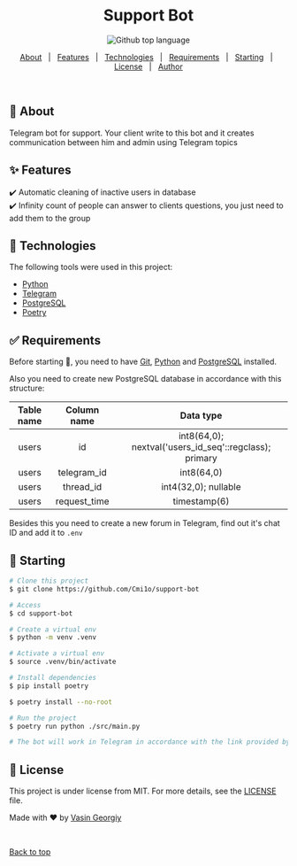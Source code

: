 <div id="top"</div>

<h1 align="center">Support Bot</h1>

<p align="center">
  <img alt="Github top language" src="https://img.shields.io/github/languages/top/Cmi1o/support-bot?color=56BEB8">
</p>


<p align="center">
  <a href="#dart-about">About</a> &#xa0; | &#xa0; 
  <a href="#sparkles-features">Features</a> &#xa0; | &#xa0;
  <a href="#rocket-technologies">Technologies</a> &#xa0; | &#xa0;
  <a href="#white_check_mark-requirements">Requirements</a> &#xa0; | &#xa0;
  <a href="#checkered_flag-starting">Starting</a> &#xa0; | &#xa0;
  <a href="#memo-license">License</a> &#xa0; | &#xa0;
  <a href="https://github.com/Cmi1o" target="_blank">Author</a>
</p>

<br>

## :dart: About ##

Telegram bot for support. Your client write to this bot and it creates communication between him and admin using Telegram topics

## :sparkles: Features ##

:heavy_check_mark: Automatic cleaning of inactive users in database\
:heavy_check_mark: Infinity count of people can answer to clients questions, you just need to add them to the group

## :rocket: Technologies ##

The following tools were used in this project:

- [Python](https://www.python.org/)
- [Telegram](https://telegram.org/)
- [PostgreSQL](https://www.postgresql.org/)
- [Poetry](https://python-poetry.org/)

## :white_check_mark: Requirements ##

Before starting :checkered_flag:, you need to have [Git](https://git-scm.com), [Python](https://www.python.org/downloads/release/python-3115/) and [PostgreSQL](https://www.postgresql.org/) installed. 

Also you need to create new PostgreSQL database in accordance with this structure:

|Table name    | Column name  | Data type                                              |
| :----------: | :----------: | :----------------------------------------------------: |
|users         | id           | int8(64,0); nextval('users_id_seq'::regclass); primary |
|users         | telegram_id  | int8(64,0)                                             |
|users         | thread_id    | int4(32,0); nullable                                   |
|users         | request_time | timestamp(6)                                           |

Besides this you need to create a new forum in Telegram, find out it's chat ID and add it to `.env`

## :checkered_flag: Starting ##

```bash
# Clone this project
$ git clone https://github.com/Cmi1o/support-bot

# Access
$ cd support-bot

# Create a virtual env
$ python -m venv .venv

# Activate a virtual env
$ source .venv/bin/activate

# Install dependencies
$ pip install poetry

$ poetry install --no-root

# Run the project
$ poetry run python ./src/main.py

# The bot will work in Telegram in accordance with the link provided by @BotFather
```

## :memo: License ##

This project is under license from MIT. For more details, see the [LICENSE](LICENSE.md) file.


Made with :heart: by <a href="https://github.com/Cmi1o" target="_blank">Vasin Georgiy</a>

&#xa0;

<a href="#top">Back to top</a>
